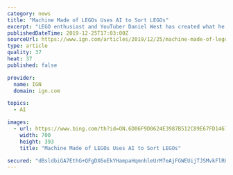 ```yaml
---
category: news
title: "Machine Made of LEGOs Uses AI to Sort LEGOs"
excerpt: "LEGO enthusiast and YouTuber Daniel West has created what he believes to be the next evolution of LEGO sorting machines. His creation is the first of its kind and uses AI and Neural Networks to sort any kind LEGO brick — something that's never been done. His machine is capable of identifying and sorting any LEGO brick every made using an ..."
publishedDateTime: 2019-12-25T17:03:00Z
sourceUrl: https://www.ign.com/articles/2019/12/25/machine-made-of-legos-uses-ai-to-sort-legos
type: article
quality: 37
heat: 37
published: false

provider:
  name: IGN
  domain: ign.com

topics:
  - AI

images:
  - url: https://www.bing.com/th?id=ON.6D06F9D0624E3987B512C89E67FD1467
    width: 700
    height: 393
    title: "Machine Made of LEGOs Uses AI to Sort LEGOs"

secured: "dBsldbiGA7EthG+QFgDX6oEkYHampaHqmnhleUrM7eAjFGWEUijTJSMvkFlRHCPECTZH6i0PKjZOkbtz3WEieTDQXCiFZidGylXiskZM+zXdBELZ05gN3QJ9Ke1JnzgQ8oVzB/5qGS8ehhY2LAscl7jd9Y1LMPLk/qeYgaZ+LHb/0ClWZhFcpSgDoLTm+P7L3Iji5OKMwWeYW/p08w7AWYbdvbYEyxbDyE8HmenC7lvLy/Oo+LKbGj+PMQ7wprTpBJpFSQUc5ByK2Qc+WTKiJQ==;+Luawege3wLcAg3QLFBWYQ=="
---
```


